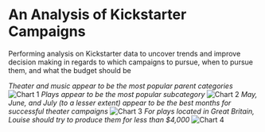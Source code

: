 # An Analysis of Kickstarter Campaigns
Performing analysis on Kickstarter data to uncover trends and improve decision making in regards to which campaigns to pursue, when to pursue them, and what the budget should be

*Theater and music appear to be the most popular parent categories*
![Chart 1](https://user-images.githubusercontent.com/115741212/196755376-52539e5c-e9ef-4110-a811-30540f475986.png)
*Plays appear to be the most popular subcategory*
![Chart 2](https://user-images.githubusercontent.com/115741212/196755603-d0f7aafe-3db8-43ad-bb68-c24dd867b78f.png)
*May, June, and July (to a lesser extent) appear to be the best months for successful theater campaigns*
![Chart 3](https://user-images.githubusercontent.com/115741212/196755904-feb93d8e-906e-4e0f-ba04-eb510e0c053c.png)
*For plays located in Great Britain, Louise should try to produce them for less than $4,000*
![Chart 4](https://user-images.githubusercontent.com/115741212/196757066-2f03466f-f85f-4d6f-896d-c9162ded1c96.png)
